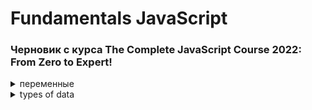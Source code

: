 <!-- 
<details> <summary>  HTML </summary>  </details> 
-->

# Fundamentals JavaScript
###  Черновик с курса The Complete JavaScript Course 2022: From Zero to Expert! 

<details> <summary>  переменные </summary> 

  Обьявление переменной: 
  
    let fistname='Jonas'

  Где fistname - переменная и Джонас - информация в ней. Подходит пример коробки - то какое значение мы ей дали и как подписали. <strong>Общая практика - в названии переменной с нескольких слов писать первое - с маленькой и последующие - с большой. Правило camelCase. И в целом не называть переменные с большой буквы </strong>
  
</details> 

<details> <summary>  types of data </summary> 
Есть два вида значений - обьекты и примитивные, все остальные.
  
Примитивные:
  
<strong>Number</strong> -Число с плавающей точкой. 23 = 23.0 в js.

<strong>String</strong> - просто текст.

<strong>Boolean</strong> - логический вид, принимает True/False

Undefined - Обьявленная переменная без значения, но позже может получить его.

Null - Обьявленная переменная но без значения, и дать значение ей его нельзя.

Symbol (ES2015)- Переменная с значением, что нельзя изменить. Подробности будут в конце курса.

BigInt (ES2020) - Может хранить огромные целые числа.

<strong>JavaScript has dynamic typing: </strong>В JS в первых трёх типах нет необходимости обозначать тип данных в переменной, как в других языках. Он определяется сам. <strong>И тип данных хранит Само Значение, а не переменная. То есть бокс хранит значениe, что имеет тип данных</strong> Это значит, что можно без проблем менять тип данных в переменной.

</details> 

